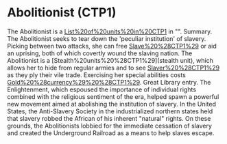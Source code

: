 # Abolitionist (CTP1)

The Abolitionist is a [List%20of%20units%20in%20CTP1](unit) in "".
Summary.
The Abolitionist seeks to tear down the 'peculiar institution' of slavery. Picking between two attacks, she can free [Slave%20%28CTP1%29](slaves) or aid an uprising, both of which covertly wound the slaving nation. The Abolitionist is a [Stealth%20units%20%28CTP1%29](stealth unit), which allows her to hide from regular armies and to see [Slaver%20%28CTP1%29](Slavers) as they ply their vile trade. Exercising her special abilities costs [Gold%20%28currency%29%20%28CTP1%29](gold).
Great Library entry.
The Enlightenment, which espoused the importance of individual rights combined with the religious sentiment of the era, helped spawn a powerful new movement aimed at abolishing the institution of slavery. In the United States, the Anti-Slavery Society in the industrialized northern states held that slavery robbed the African of his inherent "natural" rights. On these grounds, the Abolitionists lobbied for the immediate cessation of slavery and created the Underground Railroad as a means to help slaves escape.